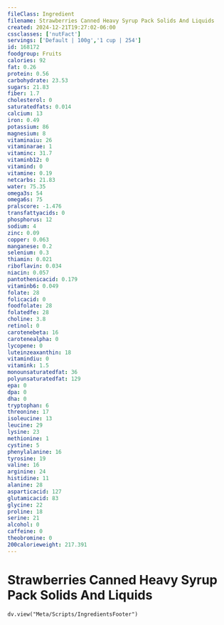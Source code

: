 ```yaml
---
fileClass: Ingredient
filename: Strawberries Canned Heavy Syrup Pack Solids And Liquids
created: 2024-12-21T19:27:02-06:00
cssclasses: ['nutFact']
servings: ['Default | 100g','1 cup | 254']
id: 168172
foodgroup: Fruits
calories: 92
fat: 0.26
protein: 0.56
carbohydrate: 23.53
sugars: 21.83
fiber: 1.7
cholesterol: 0
saturatedfats: 0.014
calcium: 13
iron: 0.49
potassium: 86
magnesium: 8
vitaminaiu: 26
vitaminarae: 1
vitaminc: 31.7
vitaminb12: 0
vitamind: 0
vitamine: 0.19
netcarbs: 21.83
water: 75.35
omega3s: 54
omega6s: 75
pralscore: -1.476
transfattyacids: 0
phosphorus: 12
sodium: 4
zinc: 0.09
copper: 0.063
manganese: 0.2
selenium: 0.3
thiamin: 0.021
riboflavin: 0.034
niacin: 0.057
pantothenicacid: 0.179
vitaminb6: 0.049
folate: 28
folicacid: 0
foodfolate: 28
folatedfe: 28
choline: 3.8
retinol: 0
carotenebeta: 16
carotenealpha: 0
lycopene: 0
luteinzeaxanthin: 18
vitamindiu: 0
vitamink: 1.5
monounsaturatedfat: 36
polyunsaturatedfat: 129
epa: 0
dpa: 0
dha: 0
tryptophan: 6
threonine: 17
isoleucine: 13
leucine: 29
lysine: 23
methionine: 1
cystine: 5
phenylalanine: 16
tyrosine: 19
valine: 16
arginine: 24
histidine: 11
alanine: 28
asparticacid: 127
glutamicacid: 83
glycine: 22
proline: 18
serine: 21
alcohol: 0
caffeine: 0
theobromine: 0
200calorieweight: 217.391
---
```


# Strawberries Canned Heavy Syrup Pack Solids And Liquids

```dataviewjs
dv.view("Meta/Scripts/IngredientsFooter")
```